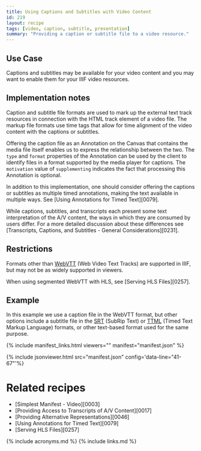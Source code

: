 ```yaml
---
title: Using Captions and Subtitles with Video Content
id: 219
layout: recipe
tags: [video, caption, subtitle, presentation]
summary: "Providing a caption or subtitle file to a video resource."
---
```



## Use Case

Captions and subtitles may be available for your video content and you may want to enable them for your IIIF video resources. 

## Implementation notes

Caption and subtitle file formats are used to mark up the external text track resources in connection with the HTML track element of a video file. The markup file formats use time tags that allow for time alignment of the video content with the captions or subtitles. 

Offering the caption file as an Annotation on the Canvas that contains the media file itself enables us to express the relationship between the two. The `type` and `format` properties of the Annotation can be used by the client to identify files in a format supported by the media player for captions. The `motivation` value of `supplementing` indicates the fact that processing this Annotation is optional.

In addition to this implementation, one should consider offering the captions or subtitles as multiple timed annotations, making the text available in multiple ways. See [Using Annotations for Timed Text][0079].

While captions, subtitles, and transcripts each present some text interpretation of the A/V content, the ways in which they are consumed by users differ. For a more detailed discussion about these differences see [Transcripts, Captions, and Subtitles - General Considerations][0231].

## Restrictions

Formats other than [WebVTT](https://w3c.github.io/webvtt/) (Web Video Text Tracks) are supported in IIIF, but may not be as widely supported in viewers. 

When using segmented WebVTT with HLS, see [Serving HLS Files][0257].

## Example

In this example we use a caption file in the WebVTT format, but other options include a subtitle file in the [SRT](https://en.wikipedia.org/wiki/SubRip) (SubRip Text) or [TTML](https://w3c.github.io/ttml3/index.html) (Timed Text Markup Language) formats, or other text-based format used for the same purpose.

{% include manifest_links.html viewers="" manifest="manifest.json" %}

{% include jsonviewer.html src="manifest.json" config='data-line="41-67"'%}

# Related recipes

- [Simplest Manifest - Video][0003]
- [Providing Access to Transcripts of A/V Content][0017]
- [Providing Alternative Representations][0046]
- [Using Annotations for Timed Text][0079]
- [Serving HLS Files][0257]

{% include acronyms.md %}
{% include links.md %}
